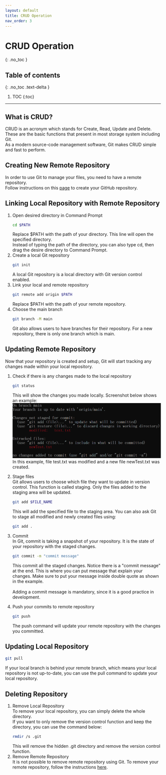 ```yaml
---
layout: default
title: CRUD Operation
nav_order: 3
---
```


# CRUD Operation
{: .no_toc }

## Table of contents
{: .no_toc .text-delta }

1. TOC
{:toc}

---

## What is CRUD?
CRUD is an acronym which stands for Create, Read, Update and Delete. These are the basic functions that present in most storage system including Git.<br>
As a modern source-code management software, Git makes CRUD simple and fast to perform.

## Creating New Remote Repository
In order to use Git to manage your files, you need to have a remote repository.<br>
Follow instructions on this [page](https://docs.github.com/en/get-started/quickstart/create-a-repo) to create your GitHub repository.

## Linking Local Repository with Remote Repository
1. Open desired directory in Command Prompt<br>
   ```bash
   cd $PATH
   ```
   Replace $PATH with the path of your directory. This line will open the specified directory.<br>
   Instead of typing the path of the directory, you can also type cd, then drag the desire directory to Command Prompt.
2. Create a local Git repository<br>
   ```bash
   git init
   ```
   A local Git repository is a local directory with Git version control enabled.
3. Link your local and remote repository<br>
   ```bash
   git remote add origin $PATH
   ```
   Replace $PATH with the path of your remote repository.
4. Choose the main branch<br>
   ```bash
   git branch -M main
   ```
   Git also allows users to have branches for their repository. For a new repository, there is only one branch which is main.

## Updating Remote Repository
Now that your repository is created and setup, Git will start tracking any changes made within your local repository.
1. Check if there is any changes made to the local repository<br>
   ```bash
   git status
   ```
   This will show the changes you made locally. Screenshot below shows an example:<br>
   ![img.png](img.png)
   In this example, file test.txt was modified and a new file newTest.txt was created.
2. Stage files<br>
   Git allows users to choose which file they want to update in version control. This function is called staging. Only the files added to the staging area will be updated.<br>
   ```bash
   git add $FILE_NAME
   ```
   This will add the specified file to the staging area.
   You can also ask Git to stage all modified and newly created files using:
   ```bash
   git add .
   ```
3. Commit<br>
   In Git, commit is taking a snapshot of your repository. It is the state of your repository with the staged changes.<br>
   ```bash
   git commit -m "commit message"
   ```
   This commit all the staged changes. Notice there is a "commit message" at the end. This is where you can put message that explain your changes. Make sure to put your message inside double quote as shown in the example.<br><br>
   Adding a commit message is mandatory, since it is a good practice in development.

4. Push your commits to remote repository<br>
   ```bash
   git push
   ```
   The push command will update your remote repository with the changes you committed.

## Updating Local Repository
```bash
git pull
```
If your local branch is behind your remote branch, which means your local repository is not up-to-date, you can use the pull command to update your local repository.

## Deleting Repository
1. Remove Local Repository<br>
   To remove your local repository, you can simply delete the whole directory.<br>
   If you want to only remove the version control function and keep the directory, you can use the command below:<br>
   ```bash
   rmdir /s .git
   ```
   This will remove the hidden .git directory and remove the version control function.<br>
2. Remove Remote Repository<br>
   It is not possible to remove remote repository using Git. To remove your remote repository, follow the instructions [here](https://docs.github.com/en/repositories/creating-and-managing-repositories/deleting-a-repository).

